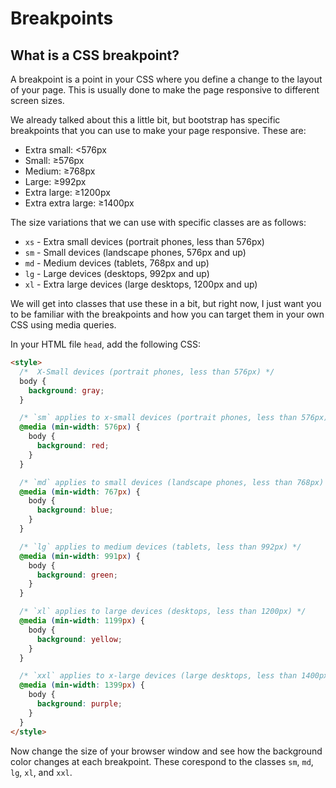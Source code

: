# Breakpoints

## What is a CSS breakpoint?

A breakpoint is a point in your CSS where you define a change to the layout of your page. This is usually done to make the page responsive to different screen sizes.

We already talked about this a little bit, but bootstrap has specific breakpoints that you can use to make your page responsive. These are:

- Extra small: <576px
- Small: ≥576px
- Medium: ≥768px
- Large: ≥992px
- Extra large: ≥1200px
- Extra extra large: ≥1400px

The size variations that we can use with specific classes are as follows:

- `xs` - Extra small devices (portrait phones, less than 576px)
- `sm` - Small devices (landscape phones, 576px and up)
- `md` - Medium devices (tablets, 768px and up)
- `lg` - Large devices (desktops, 992px and up)
- `xl` - Extra large devices (large desktops, 1200px and up)

We will get into classes that use these in a bit, but right now, I just want you to be familiar with the breakpoints and how you can target them in your own CSS using media queries.

In your HTML file `head`, add the following CSS:

```html
<style>
  /*  X-Small devices (portrait phones, less than 576px) */
  body {
    background: gray;
  }

  /* `sm` applies to x-small devices (portrait phones, less than 576px) */
  @media (min-width: 576px) {
    body {
      background: red;
    }
  }

  /* `md` applies to small devices (landscape phones, less than 768px) */
  @media (min-width: 767px) {
    body {
      background: blue;
    }
  }

  /* `lg` applies to medium devices (tablets, less than 992px) */
  @media (min-width: 991px) {
    body {
      background: green;
    }
  }

  /* `xl` applies to large devices (desktops, less than 1200px) */
  @media (min-width: 1199px) {
    body {
      background: yellow;
    }
  }

  /* `xxl` applies to x-large devices (large desktops, less than 1400px) */
  @media (min-width: 1399px) {
    body {
      background: purple;
    }
  }
</style>
```

Now change the size of your browser window and see how the background color changes at each breakpoint. These corespond to the classes `sm`, `md`, `lg`, `xl`, and `xxl`.
